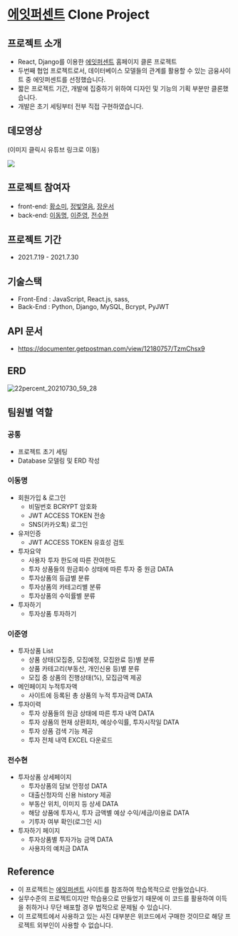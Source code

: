 # [에잇퍼센트](https://8percent.kr/) Clone Project

## 프로젝트 소개
- React, Django를 이용한 [에잇퍼센트](https://8percent.kr/) 홈페이지 클론 프로젝트
- 두번째 협업 프로젝트로서, 데이터베이스 모델들의 관계를 활용할 수 있는 금융사이트 중 에잇퍼센트를 선정했습니다.
- 짧은 프로젝트 기간, 개발에 집중하기 위하여 디자인 및 기능의 기획 부분만 클론했습니다.
- 개발은 초기 세팅부터 전부 직접 구현하였습니다.

## 데모영상
(이미지 클릭시 유튜브 링크로 이동)

[![](https://img.youtube.com/vi/w6lc-QAqR7E/0.jpg)](https://www.youtube.com/watch?v=w6lc-QAqR7E)

## 프로젝트 참여자
- front-end: [황소미](https://github.com/somangoi), [정빛열음](https://github.com/kylee817), [장운서](https://github.com/unseoJang)
- back-end: [이동명](https://github.com/dom-lee), [이준영](https://github.com/Pratiable), [전수현](https://github.com/JeonSoohyun27)

## 프로젝트 기간
- 2021.7.19 - 2021.7.30

## 기술스택
- Front-End : JavaScript, React.js, sass, 
- Back-End : Python, Django, MySQL, Bcrypt, PyJWT
 
## API 문서
- https://documenter.getpostman.com/view/12180757/TzmChsx9

## ERD
![22percent_20210730_59_28](https://user-images.githubusercontent.com/46280353/127621262-b8a486d9-0ee2-4181-9847-dedd1a2c133f.png)

## 팀원별 역할
### 공통
- 프로젝트 초기 세팅
- Database 모델링 및 ERD 작성

### 이동명
* 회원가입 & 로그인
  - 비밀번호 BCRYPT 암호화
  - JWT ACCESS TOKEN 전송
  - SNS(카카오톡) 로그인
* 유저인증
  - JWT ACCESS TOKEN 유효성 검토
* 투자요약
  - 사용자 투자 한도에 따른 잔여한도
  - 투자 상품들의 원금회수 상태에 따른 투자 중 원금 DATA
  - 투자상품의 등급별 분류
  - 투자상품의 카테고리별 분류
  - 투자상품의 수익률별 분류
* 투자하기
  - 투자상품 투자하기

### 이준영

* 투자상품 List
  - 상품 상태(모집중, 모집예정, 모집완료 등)별 분류
  - 상품 카테고리(부동산, 개인신용 등)별 분류
  - 모집 중 상품의 진행상태(%), 모집금액 제공
* 메인페이지 누적투자액
  - 사이트에 등록된 총 상품의 누적 투자금액 DATA
* 투자이력
  - 투자 상품들의 원금 상태에 따른 투자 내역 DATA
  - 투자 상품의 현재 상환회차, 예상수익률, 투자시작일 DATA
  - 투자 상품 검색 기능 제공
  - 투자 전체 내역 EXCEL 다운로드

### 전수현

* 투자상품 상세페이지
  - 투자상품의 담보 안정성 DATA
  - 대출신청자의 신용 history 제공
  - 부동산 위치, 이미지 등 상세 DATA
  - 해당 상품에 투자시, 투자 금액별 예상 수익/세금/이용료 DATA
  - 기투자 여부 확인(로그인 시)
* 투자하기 페이지
  - 투자상품별 투자가능 금액 DATA
  - 사용자의 예치금 DATA

## Reference
- 이 프로젝트는 [에잇퍼센트](https://8percent.kr/) 사이트를 참조하여 학습목적으로 만들었습니다.
- 실무수준의 프로젝트이지만 학습용으로 만들었기 때문에 이 코드를 활용하여 이득을 취하거나 무단 배포할 경우 법적으로 문제될 수 있습니다.
- 이 프로젝트에서 사용하고 있는 사진 대부분은 위코드에서 구매한 것이므로 해당 프로젝트 외부인이 사용할 수 없습니다.
